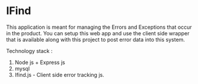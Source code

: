 # IFind


This application is meant for managing the  Errors and Exceptions that occur in the product. You can setup this web app and use the client side wrapper that is available along with this project to post error data into this system.

Technology stack : 

1. Node js + Express js
2. mysql
3. Ifind.js - Client side error tracking js. 
